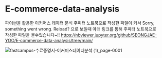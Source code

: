 # E-commerce-data-analysis
파이썬을 활용한 이커머스 데이터 분석
주피터 노트북으로 작성한 파일이 커서 Sorry, something went wrong. Reload? 으로 보일때 아래 링크를 통해 주피터 노트북으로 작성한 파일을 볼수있습니다~!! 
https://nbviewer.jupyter.org/github/SEONGJAE-YOO/E-commerce-data-analysis/tree/main/

![fastcampus-수료증명서-이커머스데이터분석 (1)_page-0001](https://user-images.githubusercontent.com/54341259/148299827-85bba269-ef38-41b1-a8b4-74ebe13166eb.jpg)
